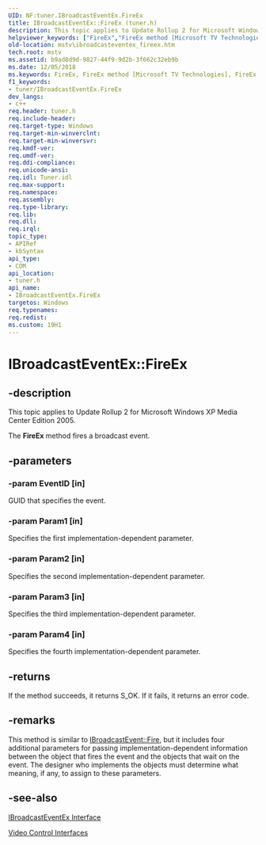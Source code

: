 ```yaml
---
UID: NF:tuner.IBroadcastEventEx.FireEx
title: IBroadcastEventEx::FireEx (tuner.h)
description: This topic applies to Update Rollup 2 for Microsoft Windows XP Media Center Edition 2005.helpviewer_keywords: ["FireEx","FireEx method [Microsoft TV Technologies]","FireEx method [Microsoft TV Technologies]","IBroadcastEventEx interface","IBroadcastEventEx interface [Microsoft TV Technologies]","FireEx method","IBroadcastEventEx.FireEx","IBroadcastEventEx::FireEx","IBroadcastEventExFireEx","mstv.ibroadcasteventex_fireex","tuner/IBroadcastEventEx::FireEx"]
old-location: mstv\ibroadcasteventex_fireex.htm
tech.root: mstv
ms.assetid: b9ad8d9d-9827-44f9-9d2b-3f662c32eb9b
ms.date: 12/05/2018
ms.keywords: FireEx, FireEx method [Microsoft TV Technologies], FireEx method [Microsoft TV Technologies],IBroadcastEventEx interface, IBroadcastEventEx interface [Microsoft TV Technologies],FireEx method, IBroadcastEventEx.FireEx, IBroadcastEventEx::FireEx, IBroadcastEventExFireEx, mstv.ibroadcasteventex_fireex, tuner/IBroadcastEventEx::FireEx
f1_keywords:
- tuner/IBroadcastEventEx.FireEx
dev_langs:
- c++
req.header: tuner.h
req.include-header: 
req.target-type: Windows
req.target-min-winverclnt: 
req.target-min-winversvr: 
req.kmdf-ver: 
req.umdf-ver: 
req.ddi-compliance: 
req.unicode-ansi: 
req.idl: Tuner.idl
req.max-support: 
req.namespace: 
req.assembly: 
req.type-library: 
req.lib: 
req.dll: 
req.irql: 
topic_type:
- APIRef
- kbSyntax
api_type:
- COM
api_location:
- tuner.h
api_name:
- IBroadcastEventEx.FireEx
targetos: Windows
req.typenames: 
req.redist: 
ms.custom: 19H1
---
```


# IBroadcastEventEx::FireEx


## -description



This topic applies to Update Rollup 2 for Microsoft Windows XP Media Center Edition 2005.
        



The <b>FireEx</b> method fires a broadcast event.


## -parameters




### -param EventID [in]

GUID that specifies the event.


### -param Param1 [in]

Specifies the first implementation-dependent parameter.


### -param Param2 [in]

Specifies the second implementation-dependent parameter.


### -param Param3 [in]

Specifies the third implementation-dependent parameter.


### -param Param4 [in]

Specifies the fourth implementation-dependent parameter.


## -returns



If the method succeeds, it returns S_OK. If it fails, it returns an error code.




## -remarks



This method is similar to <a href="https://docs.microsoft.com/previous-versions/windows/desktop/api/tuner/nf-tuner-ibroadcastevent-fire">IBroadcastEvent::Fire</a>, but it includes four additional parameters for passing implementation-dependent information between the object that fires the event and the objects that wait on the event. The designer who implements the objects must determine what meaning, if any, to assign to these parameters.




## -see-also




<a href="https://docs.microsoft.com/previous-versions/windows/desktop/api/tuner/nn-tuner-ibroadcasteventex">IBroadcastEventEx Interface</a>



<a href="https://docs.microsoft.com/previous-versions/windows/desktop/mstv/video-control-interfaces">Video Control Interfaces</a>
 

 

